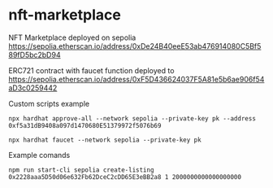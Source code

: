 # nft-marketplace

NFT Marketplace deployed on sepolia https://sepolia.etherscan.io/address/0xDe24B40eeE53ab476914080C5Bf589fD5bc2bD94

ERC721 contract with faucet function deployed to https://sepolia.etherscan.io/address/0xF5D436624037F5A81e5b6ae906f54aD3c0259442

Custom scripts example

`npx hardhat approve-all --network sepolia --private-key pk --address 0xf5a31dB9408a097d1470680E51379972f5076b69`

`npx hardhat faucet --network sepolia --private-key pk`

Example comands

`npm run start-cli sepolia create-listing 0x2228aaa5D50d06e632Fb62DceC2cDD65E3eBB2a8 1 2000000000000000000`

